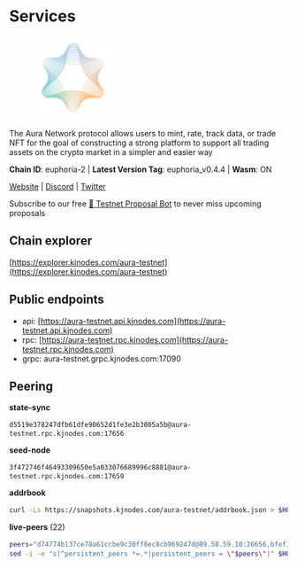 # Services

<figure><img src="https://raw.githubusercontent.com/kj89/cosmos-images/main/logos/aura.png" width="150" alt=""><figcaption></figcaption></figure>

The Aura Network protocol allows users to mint, rate, track data,  or trade NFT for the goal of constructing a strong platform to  support all trading assets on the crypto market in a simpler and easier way

**Chain ID**: euphoria-2 | **Latest Version Tag**: euphoria_v0.4.4 | **Wasm**: ON

[Website](https://aura.network) | [Discord](https://discord.gg/hpvF5QcWRf) | [Twitter](https://twitter.com/AuraNetworkHQ)



Subscribe to our free [🤖 Testnet Proposal Bot](https://t.me/kjnodes_testnet_proposal_bot) to never miss upcoming proposals


## Chain explorer
[https://explorer.kjnodes.com/aura-testnet](https://explorer.kjnodes.com/aura-testnet)

## Public endpoints

* api: [https://aura-testnet.api.kjnodes.com](https://aura-testnet.api.kjnodes.com)
* rpc: [https://aura-testnet.rpc.kjnodes.com](https://aura-testnet.rpc.kjnodes.com)
* grpc: aura-testnet.grpc.kjnodes.com:17090

## Peering

**state-sync**

```text
d5519e378247dfb61dfe90652d1fe3e2b3005a5b@aura-testnet.rpc.kjnodes.com:17656
```

**seed-node**

```text
3f472746f46493309650e5a033076689996c8881@aura-testnet.rpc.kjnodes.com:17659
```

**addrbook**
```bash
curl -Ls https://snapshots.kjnodes.com/aura-testnet/addrbook.json > $HOME/.aura/config/addrbook.json
```

**live-peers** (22)
```bash
peers="d74774b137ce78a61ccbe9c30ff8ec8cb969247d@89.58.59.10:26656,bfef15bb8b4cbc4fb777aa33e75e6064cc1ba5bf@185.144.99.14:26656,b2394ad608075aa405cdf4ab55e36376d93f7b1d@65.108.206.118:56656,7812205773ac30f3d47200ac2391c79896c60135@54.254.220.113:26656,d5519e378247dfb61dfe90652d1fe3e2b3005a5b@65.109.68.190:17656,3152129889968fe62faca92c7dd95bae190c92e5@135.181.142.60:15602,fdcc8f1ca406213d79947c5f38920a085ed90c0f@144.202.72.17:26676,9735c8bb1551d210ea6021f5c7ea3f288ba888df@65.109.38.111:21756,241bd90cceab3ca7d5d4bcf79bca22c6255ec94b@135.148.233.0:26656,b9243524f659f2ff56691a4b2919c3060b2bb824@13.214.5.1:26656,1e9b7325e120a3d511eec20a3199c2218343fcd3@65.108.105.99:28656,38b49491b5eb8e4edb31e81acbadc42d50047a9e@66.206.2.162:27656,ab2b8330cd137984de0654561a31f461d8433424@88.99.3.158:21756,5c2a752c9b1952dbed075c56c600c3a79b58c395@195.3.220.57:26966,9df9e8307e3e671c9bcd1a23f0b73b45f2b8003d@65.109.88.251:35656,7cad1bcb2ad777dba21840832341f2ce14bae1a5@5.75.174.126:26656,fb3d13cb2e8ad1a1cae7dc1f21c62411007df9f8@85.10.193.246:33656,e3dbeeeb2dea9912610b92a436dfe3cb831a94e4@65.108.195.29:36126,2e1407476ad3566eb11ac92ad1df4782c7ba83dd@18.143.61.108:26656,b130852645cc3d7925cfccd14d97425a2260e7ec@65.109.82.106:19656,e4d8765b82baf3f69c0dc6e5e0488705fa3ceddd@95.217.144.107:21756,ade4d8bc8cbe014af6ebdf3cb7b1e9ad36f412c0@176.9.82.221:21756"
sed -i -e "s|^persistent_peers *=.*|persistent_peers = \"$peers\"|" $HOME/.aura/config/config.toml
```
